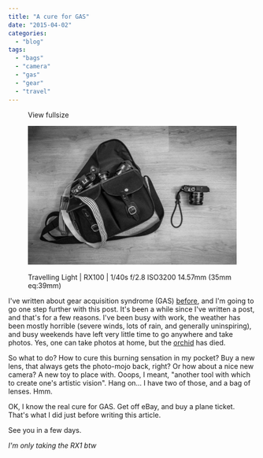 ```yaml
---
title: "A cure for GAS"
date: "2015-04-02"
categories: 
  - "blog"
tags: 
  - "bags"
  - "camera"
  - "gas"
  - "gear"
  - "travel"
---
```


<figure>

View fullsize

![Travelling Light | RX100 |&nbsp;1/40s f/2.8 ISO3200 14.57mm (35mm eq:39mm)&nbsp;](/assets/images/640df-image-asset.jpeg)

<figcaption>



Travelling Light | RX100 | 1/40s f/2.8 ISO3200 14.57mm (35mm eq:39mm) 





</figcaption>



</figure>

I've written about gear acquisition syndrome (GAS) [before](http://www.martinirwinphotography.com/myblog/2015/2/3/rinse-repeat), and I'm going to go one step further with this post. It's been a while since I've written a post, and that's for a few reasons. I've been busy with work, the weather has been mostly horrible (severe winds, lots of rain, and generally uninspiring), and busy weekends have left very little time to go anywhere and take photos. Yes, one can take photos at home, but the [orchid](http://www.martinirwinphotography.com/myblog/2015/3/4/orchid) has died.

So what to do? How to cure this burning sensation in my pocket? Buy a new lens, that always gets the photo-mojo back, right? Or how about a nice new camera? A new toy to place with. Ooops, I meant, "another tool with which to create one's artistic vision". Hang on... I have two of those, and a bag of lenses. Hmm.

OK, I know the real cure for GAS. Get off eBay, and buy a plane ticket. That's what I did just before writing this article.

See you in a few days.

_I'm only taking the RX1 btw_
